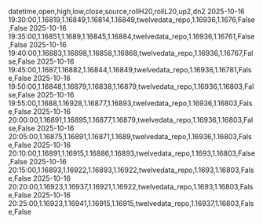 datetime,open,high,low,close,source,rollH20,rollL20,up2,dn2
2025-10-16 19:30:00,1.16819,1.16849,1.16814,1.16849,twelvedata_repo,1.16936,1.1676,False,False
2025-10-16 19:35:00,1.16851,1.1689,1.16845,1.16884,twelvedata_repo,1.16936,1.16761,False,False
2025-10-16 19:40:00,1.16883,1.16898,1.16858,1.16868,twelvedata_repo,1.16936,1.16767,False,False
2025-10-16 19:45:00,1.1687,1.16882,1.16844,1.16849,twelvedata_repo,1.16936,1.16781,False,False
2025-10-16 19:50:00,1.16848,1.16879,1.16838,1.16879,twelvedata_repo,1.16936,1.16803,False,False
2025-10-16 19:55:00,1.1688,1.16928,1.16877,1.16893,twelvedata_repo,1.16936,1.16803,False,False
2025-10-16 20:00:00,1.16891,1.16895,1.16877,1.16879,twelvedata_repo,1.16936,1.16803,False,False
2025-10-16 20:05:00,1.16875,1.16891,1.16871,1.1689,twelvedata_repo,1.16936,1.16803,False,False
2025-10-16 20:10:00,1.16891,1.16915,1.16886,1.16893,twelvedata_repo,1.1693,1.16803,False,False
2025-10-16 20:15:00,1.16893,1.16922,1.16893,1.16922,twelvedata_repo,1.1693,1.16803,False,False
2025-10-16 20:20:00,1.16923,1.16937,1.16921,1.16922,twelvedata_repo,1.1693,1.16803,False,False
2025-10-16 20:25:00,1.16923,1.16941,1.16915,1.16915,twelvedata_repo,1.16937,1.16803,False,False
